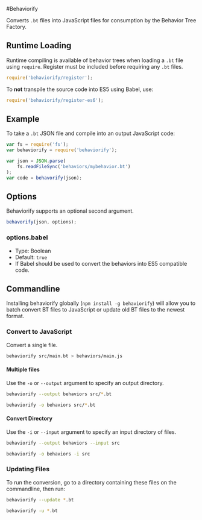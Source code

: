 #Behaviorify

Converts `.bt` files into JavaScript files for consumption by the Behavior Tree Factory.

## Runtime Loading

Runtime compiling is available of behavior trees when loading a `.bt` file using `require`. Register must be included before requiring any `.bt` files.

```js
require('behaviorify/register');
```

To **not** transpile the source code into ES5 using Babel, use:

```js
require('behaviorify/register-es6');
```

## Example

To take a `.bt` JSON file and compile into an output JavaScript code:

```js
var fs = require('fs');
var behaviorify = require('behaviorify');

var json = JSON.parse(
	fs.readFileSync('behaviors/mybehavior.bt')
);
var code = behavorify(json);
```

## Options 

Behaviorify supports an optional second argument.

```js
behavorify(json, options);
```

### options.babel

* Type: Boolean
* Default: `true`
* If Babel should be used to convert the behaviors into ES5 compatible code. 

## Commandline

Installing behaviorify globally (`npm install -g behaviorify`) will allow you to batch convert BT files to JavaScript or update old BT files to the newest format. 

### Convert to JavaScript

Convert a single file.

```bash 
behaviorify src/main.bt > behaviors/main.js
```

#### Multiple files

Use the `-o` or `--output` argument to specify an output directory.

```bash
behaviorify --output behaviors src/*.bt
```
```bash
behaviorify -o behaviors src/*.bt
```

#### Convert Directory

Use the `-i` or `--input` argument to specify an input directory of files.

```bash
behaviorify --output behaviors --input src
```
```bash
behaviorify -o behaviors -i src
```

### Updating Files

To run the conversion, go to a directory containing these files on the commandline, then run:

```bash 
behaviorify --update *.bt
```
```bash
behaviorify -u *.bt
```
